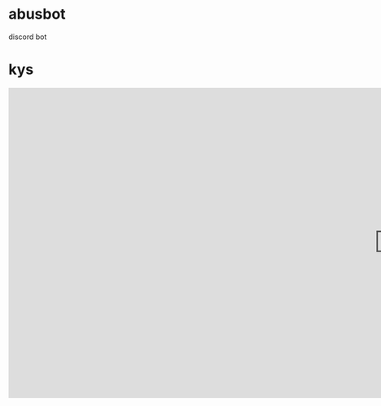# abusbot
discord bot
# kys
<iframe width="1518" height="610" src="https://www.youtube.com/embed/YG_GFrQosWI" title="YouTube video player" frameborder="0" allow="accelerometer; autoplay; clipboard-write; encrypted-media; gyroscope; picture-in-picture" allowfullscreen></iframe>
